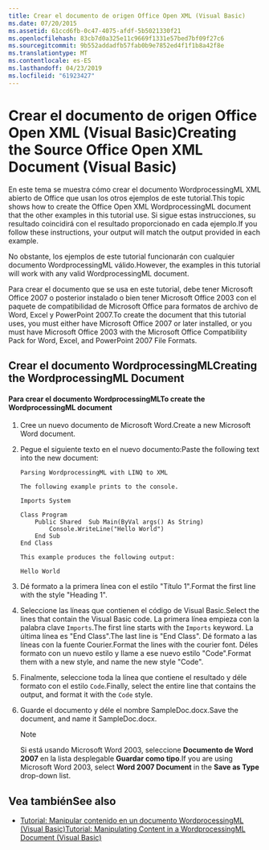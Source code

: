 ```yaml
---
title: Crear el documento de origen Office Open XML (Visual Basic)
ms.date: 07/20/2015
ms.assetid: 61ccd6fb-0c47-4075-afdf-5b5021330f21
ms.openlocfilehash: 83cb7d0a325e11c9669f1331e57bed7bf09f27c6
ms.sourcegitcommit: 9b552addadfb57fab0b9e7852ed4f1f1b8a42f8e
ms.translationtype: MT
ms.contentlocale: es-ES
ms.lasthandoff: 04/23/2019
ms.locfileid: "61923427"
---
```

# <a name="creating-the-source-office-open-xml-document-visual-basic"></a><span data-ttu-id="4e99a-102">Crear el documento de origen Office Open XML (Visual Basic)</span><span class="sxs-lookup"><span data-stu-id="4e99a-102">Creating the Source Office Open XML Document (Visual Basic)</span></span>
<span data-ttu-id="4e99a-103">En este tema se muestra cómo crear el documento WordprocessingML XML abierto de Office que usan los otros ejemplos de este tutorial.</span><span class="sxs-lookup"><span data-stu-id="4e99a-103">This topic shows how to create the Office Open XML WordprocessingML document that the other examples in this tutorial use.</span></span> <span data-ttu-id="4e99a-104">Si sigue estas instrucciones, su resultado coincidirá con el resultado proporcionado en cada ejemplo.</span><span class="sxs-lookup"><span data-stu-id="4e99a-104">If you follow these instructions, your output will match the output provided in each example.</span></span>  
  
 <span data-ttu-id="4e99a-105">No obstante, los ejemplos de este tutorial funcionarán con cualquier documento WordprocessingML válido.</span><span class="sxs-lookup"><span data-stu-id="4e99a-105">However, the examples in this tutorial will work with any valid WordprocessingML document.</span></span>  
  
 <span data-ttu-id="4e99a-106">Para crear el documento que se usa en este tutorial, debe tener Microsoft Office 2007 o posterior instalado o bien tener Microsoft Office 2003 con el paquete de compatibilidad de Microsoft Office para formatos de archivo de Word, Excel y PowerPoint 2007.</span><span class="sxs-lookup"><span data-stu-id="4e99a-106">To create the document that this tutorial uses, you must either have Microsoft Office 2007 or later installed, or you must have Microsoft Office 2003 with the Microsoft Office Compatibility Pack for Word, Excel, and PowerPoint 2007 File Formats.</span></span>  
  
## <a name="creating-the-wordprocessingml-document"></a><span data-ttu-id="4e99a-107">Crear el documento WordprocessingML</span><span class="sxs-lookup"><span data-stu-id="4e99a-107">Creating the WordprocessingML Document</span></span>  
  
#### <a name="to-create-the-wordprocessingml-document"></a><span data-ttu-id="4e99a-108">Para crear el documento WordprocessingML</span><span class="sxs-lookup"><span data-stu-id="4e99a-108">To create the WordprocessingML document</span></span>  
  
1. <span data-ttu-id="4e99a-109">Cree un nuevo documento de Microsoft Word.</span><span class="sxs-lookup"><span data-stu-id="4e99a-109">Create a new Microsoft Word document.</span></span>  
  
2. <span data-ttu-id="4e99a-110">Pegue el siguiente texto en el nuevo documento:</span><span class="sxs-lookup"><span data-stu-id="4e99a-110">Paste the following text into the new document:</span></span>  
  
    ```  
    Parsing WordprocessingML with LINQ to XML  
  
    The following example prints to the console.  
  
    Imports System  
  
    Class Program  
        Public Shared  Sub Main(ByVal args() As String)  
            Console.WriteLine("Hello World")  
        End Sub  
    End Class  
  
    This example produces the following output:  
  
    Hello World  
    ```  
  
3. <span data-ttu-id="4e99a-111">Dé formato a la primera línea con el estilo "Título 1".</span><span class="sxs-lookup"><span data-stu-id="4e99a-111">Format the first line with the style "Heading 1".</span></span>  
  
4. <span data-ttu-id="4e99a-112">Seleccione las líneas que contienen el código de Visual Basic.</span><span class="sxs-lookup"><span data-stu-id="4e99a-112">Select the lines that contain the Visual Basic code.</span></span> <span data-ttu-id="4e99a-113">La primera línea empieza con la palabra clave `Imports`.</span><span class="sxs-lookup"><span data-stu-id="4e99a-113">The first line starts with the `Imports` keyword.</span></span> <span data-ttu-id="4e99a-114">La última línea es "End Class".</span><span class="sxs-lookup"><span data-stu-id="4e99a-114">The last line is "End Class".</span></span> <span data-ttu-id="4e99a-115">Dé formato a las líneas con la fuente Courier.</span><span class="sxs-lookup"><span data-stu-id="4e99a-115">Format the lines with the courier font.</span></span> <span data-ttu-id="4e99a-116">Déles formato con un nuevo estilo y llame a ese nuevo estilo "Code".</span><span class="sxs-lookup"><span data-stu-id="4e99a-116">Format them with a new style, and name the new style "Code".</span></span>  
  
5. <span data-ttu-id="4e99a-117">Finalmente, seleccione toda la línea que contiene el resultado y déle formato con el estilo `Code`.</span><span class="sxs-lookup"><span data-stu-id="4e99a-117">Finally, select the entire line that contains the output, and format it with the `Code` style.</span></span>  
  
6. <span data-ttu-id="4e99a-118">Guarde el documento y déle el nombre SampleDoc.docx.</span><span class="sxs-lookup"><span data-stu-id="4e99a-118">Save the document, and name it SampleDoc.docx.</span></span>  
  
    > [!NOTE]
    >  <span data-ttu-id="4e99a-119">Si está usando Microsoft Word 2003, seleccione **Documento de Word 2007** en la lista desplegable **Guardar como tipo**.</span><span class="sxs-lookup"><span data-stu-id="4e99a-119">If you are using Microsoft Word 2003, select **Word 2007 Document** in the **Save as Type** drop-down list.</span></span>  
  
## <a name="see-also"></a><span data-ttu-id="4e99a-120">Vea también</span><span class="sxs-lookup"><span data-stu-id="4e99a-120">See also</span></span>

- [<span data-ttu-id="4e99a-121">Tutorial: Manipular contenido en un documento WordprocessingML (Visual Basic)</span><span class="sxs-lookup"><span data-stu-id="4e99a-121">Tutorial: Manipulating Content in a WordprocessingML Document (Visual Basic)</span></span>](../../../../visual-basic/programming-guide/concepts/linq/tutorial-manipulating-content-in-a-wordprocessingml-document.md)
